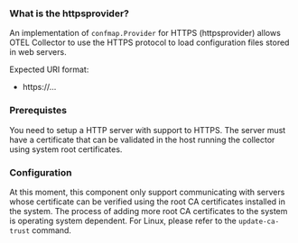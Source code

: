 ### What is the httpsprovider?

An implementation of `confmap.Provider` for HTTPS (httpsprovider) allows OTEL Collector to use the HTTPS protocol to
load configuration files stored in web servers.

Expected URI format:
- https://...

### Prerequistes

You need to setup a HTTP server with support to HTTPS. The server must have a certificate that can be validated in the
host running the collector using system root certificates.

### Configuration

At this moment, this component only support communicating with servers whose certificate can be verified using the root
CA certificates installed in the system. The process of adding more root CA certificates to the system is operating
system dependent. For Linux, please refer to the `update-ca-trust` command.
